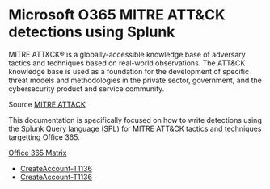 # Microsoft O365 MITRE ATT&CK detections using Splunk

MITRE ATT&CK® is a globally-accessible knowledge base of adversary tactics and techniques based on real-world observations. The ATT&CK knowledge base is used as a foundation for the development of specific threat models and methodologies in the private sector, government, and the cybersecurity product and service community.<br>

Source <a href="https://attack.mitre.org/">MITRE ATT&CK</a> <br>

This documentation is specifically focused on how to write detections using the Splunk Query language (SPL) for MITRE ATT&CK tactics and techniques targetting Office 365. <br>

<a href="https://attack.mitre.org/matrices/enterprise/cloud/office365/" target="_blank">Office 365 Matrix</a>
<ul>
    <li>
        <a href="https://ashishmgupta.github.io/blog/site/O365MITREAttackDetections/site/CreateAccount-T1136/" target="_blank">CreateAccount-T1136</a>
    </li>
    <li>
        <a href="https://ashishmgupta.github.io/blog/site/O365MITREAttackDetections/site/CreateAccount-T1136/" target="_blank">CreateAccount-T1136</a>
    </li>
</ul>